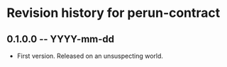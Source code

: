 # Revision history for perun-contract

## 0.1.0.0 -- YYYY-mm-dd

* First version. Released on an unsuspecting world.
